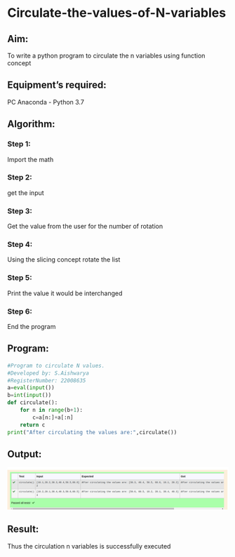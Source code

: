 # Circulate-the-values-of-N-variables

## Aim:

To write a python program to circulate the n variables using function concept

## Equipment’s required:

PC
Anaconda - Python 3.7

## Algorithm: 

### Step 1: 
Import the math

### Step 2: 
get the input

### Step 3: 
Get the value from the user for the number of rotation

### Step 4: 
Using the slicing concept rotate the list

### Step 5: 
Print the value it would be interchanged

### Step 6: 
End the program

## Program:
```python
#Program to circulate N values.
#Developed by: S.Aishwarya
#RegisterNumber: 22008635
a=eval(input())
b=int(input())
def circulate():
    for n in range(b+1):
        c=a[n:]+a[:n]
    return c
print("After circulating the values are:",circulate())
```


## Output:
![](./nvariables.png)

## Result:
Thus the circulation n variables is successfully executed
